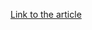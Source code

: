 [Link to the article](https://abcnews.go.com/International/wireStory/polish-intelligence-agencies-link-cyberattack-russia-78420183)
